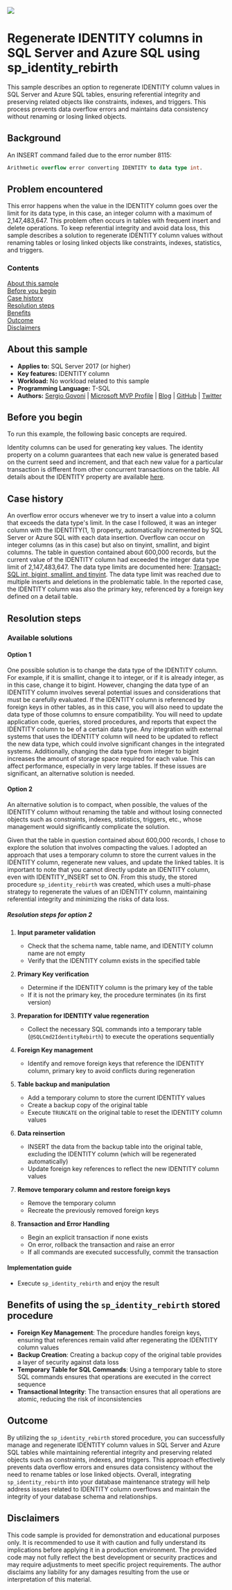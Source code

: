 <!-- Always leave the MS logo -->
![](https://github.com/microsoft/sql-server-samples/blob/master/media/solutions-microsoft-logo-small.png)

# Regenerate IDENTITY columns in SQL Server and Azure SQL using sp_identity_rebirth

This sample describes an option to regenerate IDENTITY column values in SQL Server and Azure SQL tables, ensuring referential integrity and preserving related objects like constraints, indexes, and triggers. This process prevents data overflow errors and maintains data consistency without renaming or losing linked objects.

## Background

An INSERT command failed due to the error number 8115:

```sql
Arithmetic overflow error converting IDENTITY to data type int.
```

## Problem encountered

This error happens when the value in the IDENTITY column goes over the limit for its data type, in this case, an integer column with a maximum of 2,147,483,647. This problem often occurs in tables with frequent insert and delete operations. To keep referential integrity and avoid data loss, this sample describes a solution to regenerate IDENTITY column values without renaming tables or losing linked objects like constraints, indexes, statistics, and triggers.

### Contents

[About this sample](#about-this-sample)<br/>
[Before you begin](#before-you-begin)<br/>
[Case history](#case-history)<br/>
[Resolution steps](#resolution-steps)<br/>
[Benefits](#benefits)<br/>
[Outcome](#outcome)<br/>
[Disclaimers](#disclaimers)<br/>

<a name=about-this-sample></a>

## About this sample

- **Applies to:** SQL Server 2017 (or higher)
- **Key features:** IDENTITY column
- **Workload:** No workload related to this sample
- **Programming Language:** T-SQL
- **Authors:** [Sergio Govoni](https://www.linkedin.com/in/sgovoni/) | [Microsoft MVP Profile](https://mvp.microsoft.com/mvp/profile/c7b770c0-3c9a-e411-93f2-9cb65495d3c4) | [Blog](https://segovoni.medium.com/) | [GitHub](https://github.com/segovoni) | [Twitter](https://twitter.com/segovoni)

<a name=before-you-begin></a>

## Before you begin

To run this example, the following basic concepts are required.

Identity columns can be used for generating key values. The identity property on a column guarantees that each new value is generated based on the current seed and increment, and that each new value for a particular transaction is different from other concurrent transactions on the table. All details about the IDENTITY property are available [here](https://learn.microsoft.com/sql/t-sql/statements/create-table-transact-sql-identity-property).

<a name=case-history></a>

## Case history

An overflow error occurs whenever we try to insert a value into a column that exceeds the data type's limit. In the case I followed, it was an integer column with the IDENTITY(1, 1) property, automatically incremented by SQL Server or Azure SQL with each data insertion. Overflow can occur on integer columns (as in this case) but also on tinyint, smallint, and bigint columns. The table in question contained about 600,000 records, but the current value of the IDENTITY column had exceeded the integer data type limit of 2,147,483,647. The data type limits are documented here: [Transact-SQL int, bigint, smallint, and tinyint](https://learn.microsoft.com/sql/t-sql/data-types/int-bigint-smallint-and-tinyint-transact-sql). The data type limit was reached due to multiple inserts and deletions in the problematic table. In the reported case, the IDENTITY column was also the primary key, referenced by a foreign key defined on a detail table.

<a name=resolution-steps></a>

## Resolution steps

### Available solutions

#### Option 1

One possible solution is to change the data type of the IDENTITY column. For example, if it is smallint, change it to integer, or if it is already integer, as in this case, change it to bigint. However, changing the data type of an IDENTITY column involves several potential issues and considerations that must be carefully evaluated. If the IDENTITY column is referenced by foreign keys in other tables, as in this case, you will also need to update the data type of those columns to ensure compatibility. You will need to update application code, queries, stored procedures, and reports that expect the IDENTITY column to be of a certain data type. Any integration with external systems that uses the IDENTITY column will need to be updated to reflect the new data type, which could involve significant changes in the integrated systems. Additionally, changing the data type from integer to bigint increases the amount of storage space required for each value. This can affect performance, especially in very large tables. If these issues are significant, an alternative solution is needed.

#### Option 2

An alternative solution is to compact, when possible, the values of the IDENTITY column without renaming the table and without losing connected objects such as constraints, indexes, statistics, triggers, etc., whose management would significantly complicate the solution.

Given that the table in question contained about 600,000 records, I chose to explore the solution that involves compacting the values. I adopted an approach that uses a temporary column to store the current values in the IDENTITY column, regenerate new values, and update the linked tables. It is important to note that you cannot directly update an IDENTITY column, even with IDENTITY_INSERT set to ON. From this study, the stored procedure `sp_identity_rebirth` was created, which uses a multi-phase strategy to regenerate the values of an IDENTITY column, maintaining referential integrity and minimizing the risks of data loss.

##### Resolution steps for option 2

1. **Input parameter validation**
   - Check that the schema name, table name, and IDENTITY column name are not empty
   - Verify that the IDENTITY column exists in the specified table

2. **Primary Key verification**
   - Determine if the IDENTITY column is the primary key of the table
   - If it is not the primary key, the procedure terminates (in its first version)

3. **Preparation for IDENTITY value regeneration**
   - Collect the necessary SQL commands into a temporary table (`@SQLCmd2IdentityRebirth`) to execute the operations sequentially

4. **Foreign Key management**
   - Identify and remove foreign keys that reference the IDENTITY column, primary key to avoid conflicts during regeneration

5. **Table backup and manipulation**
   - Add a temporary column to store the current IDENTITY values
   - Create a backup copy of the original table
   - Execute `TRUNCATE` on the original table to reset the IDENTITY column values

6. **Data reinsertion**
   - INSERT the data from the backup table into the original table, excluding the IDENTITY column (which will be regenerated automatically)
   - Update foreign key references to reflect the new IDENTITY column values

7. **Remove temporary column and restore foreign keys**
   - Remove the temporary column
   - Recreate the previously removed foreign keys

8. **Transaction and Error Handling**
   - Begin an explicit transaction if none exists
   - On error, rollback the transaction and raise an error
   - If all commands are executed successfully, commit the transaction

#### Implementation guide

- Execute `sp_identity_rebirth` and enjoy the result

<a name=benefits></a>

## Benefits of using the `sp_identity_rebirth` stored procedure

- **Foreign Key Management**: The procedure handles foreign keys, ensuring that references remain valid after regenerating the IDENTITY column values
- **Backup Creation**: Creating a backup copy of the original table provides a layer of security against data loss
- **Temporary Table for SQL Commands**: Using a temporary table to store SQL commands ensures that operations are executed in the correct sequence
- **Transactional Integrity**: The transaction ensures that all operations are atomic, reducing the risk of inconsistencies

<a name=outcome></a>

## Outcome

<a name=outcome></a>

By utilizing the `sp_identity_rebirth` stored procedure, you can successfully manage and regenerate IDENTITY column values in SQL Server and Azure SQL tables while maintaining referential integrity and preserving related objects such as constraints, indexes, and triggers. This approach effectively prevents data overflow errors and ensures data consistency without the need to rename tables or lose linked objects. Overall, integrating `sp_identity_rebirth` into your database maintenance strategy will help address issues related to IDENTITY column overflows and maintain the integrity of your database schema and relationships.

<a name=disclaimers></a>

## Disclaimers

This code sample is provided for demonstration and educational purposes only. It is recommended to use it with caution and fully understand its implications before applying it in a production environment. The provided code may not fully reflect the best development or security practices and may require adjustments to meet specific project requirements. The author disclaims any liability for any damages resulting from the use or interpretation of this material.
